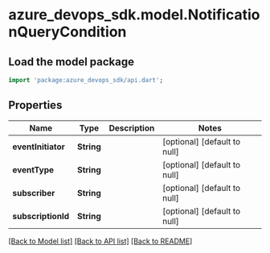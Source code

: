# azure_devops_sdk.model.NotificationQueryCondition

## Load the model package
```dart
import 'package:azure_devops_sdk/api.dart';
```

## Properties
Name | Type | Description | Notes
------------ | ------------- | ------------- | -------------
**eventInitiator** | **String** |  | [optional] [default to null]
**eventType** | **String** |  | [optional] [default to null]
**subscriber** | **String** |  | [optional] [default to null]
**subscriptionId** | **String** |  | [optional] [default to null]

[[Back to Model list]](../README.md#documentation-for-models) [[Back to API list]](../README.md#documentation-for-api-endpoints) [[Back to README]](../README.md)


